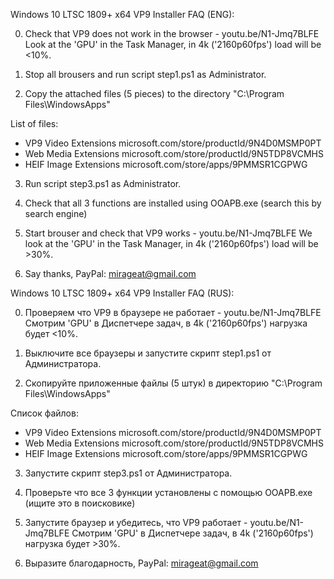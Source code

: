 Windows 10 LTSC 1809+ x64 VP9 Installer FAQ (ENG):

0) Сheck that VP9 does not work in the browser - youtu.be/N1-Jmq7BLFE
Look at the 'GPU' in the Task Manager, in 4k ('2160p60fps') load will be <10%.

1) Stop all brousers and run script step1.ps1 as Administrator.

2) Copy the attached files (5 pieces) to the directory "C:\Program Files\WindowsApps\"

List of files:
- VP9 Video Extensions microsoft.com/store/productId/9N4D0MSMP0PT
- Web Media Extensions microsoft.com/store/productId/9N5TDP8VCMHS
- HEIF Image Extensions microsoft.com/store/apps/9PMMSR1CGPWG

3) Run script step3.ps1 as Administrator. 

4) Check that all 3 functions are installed using OOAPB.exe (search this by search engine)

5) Start brouser and check that VP9 works - youtu.be/N1-Jmq7BLFE
We look at the 'GPU' in the Task Manager, in 4k ('2160p60fps') load will be >30%.

6) Say thanks, PayPal: mirageat@gmail.com



Windows 10 LTSC 1809+ x64 VP9 Installer FAQ (RUS):

0) Проверяем что VP9 в браузере не работает - youtu.be/N1-Jmq7BLFE
Cмотрим 'GPU' в Диспетчере задач, в 4k ('2160p60fps') нагрузка будет <10%.

1) Выключите все браузеры и запустите скрипт step1.ps1 от Администратора.

2) Скопируйте приложенные файлы (5 штук) в директорию "C:\Program Files\WindowsApps\"

Список файлов: 
- VP9 Video Extensions microsoft.com/store/productId/9N4D0MSMP0PT
- Web Media Extensions microsoft.com/store/productId/9N5TDP8VCMHS
- HEIF Image Extensions microsoft.com/store/apps/9PMMSR1CGPWG

3) Запустите скрипт step3.ps1 от Администратора.

4) Проверьте что все 3 функции установлены с помощью OOAPB.exe (ищите это в поисковике)

5) Запустите браузер и убедитесь, что VP9 работает - youtu.be/N1-Jmq7BLFE
Cмотрим 'GPU' в Диспетчере задач, в 4k ('2160p60fps') нагрузка будет >30%.

6) Выразите благодарность, PayPal: mirageat@gmail.com
